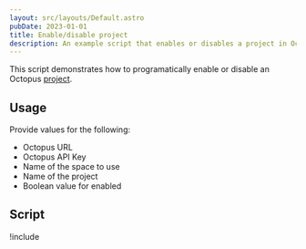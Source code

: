 ```yaml
---
layout: src/layouts/Default.astro
pubDate: 2023-01-01
title: Enable/disable project
description: An example script that enables or disables a project in Octopus.
---
```


This script demonstrates how to programatically enable or disable an Octopus [project](/docs/projects/index.md).

## Usage

Provide values for the following:

- Octopus URL
- Octopus API Key
- Name of the space to use
- Name of the project
- Boolean value for enabled

## Script

!include <enable-disable-project-scripts>